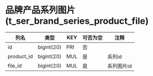 # 品牌产品系列图片(t_ser_brand_series_product_file)
| 列名   | 类型   | KEY  | 可否为空 | 注释   |
| ---- | ---- | ---- | ---- | ---- |
|id|bigint(20)|PRI|否||
|product_id|bigint(20)|MUL|是|系列id|
|file_id|bigint(20)|MUL|是|系列图片id|
